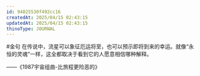 ```yaml
---
id: 94025530f492cc16
createdAt: 2025/04/15 02:43:15
updatedAt: 2025/04/15 02:43:15
thinoType: JOURNAL
---
```

#金句 在传说中，流星可以象征厄运将至，也可以预示即将到来的幸运。就像“永恒的灵魂”一样，这全都取决于看到它的人愿意相信哪种解释。

——《1987宇宙组曲-比旅程更险恶的》